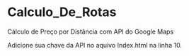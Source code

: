 # Calculo_De_Rotas
Cálculo de Preço por Distância com API do Google Maps

Adicione sua chave da API no aquivo Index.html na linha 10.
